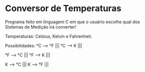 # Conversor de Temperaturas
 Programa feito em linguagem C em que o usuário escolhe qual dos Sistemas de Medição irá converter!

 Temperaturas: Celsius, Kelvin e Fahrenheit.

 Possibilidades:
 °C --> °F |||
 °C -->  K |||
 
 °F --> °C |||
 °F -->  K |||

 K -->  °C |||
 K -->  °F |||
